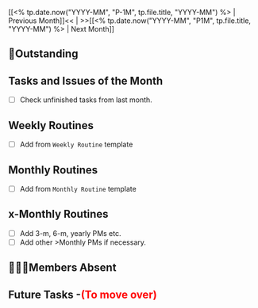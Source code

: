 [[<% tp.date.now("YYYY-MM", "P-1M", tp.file.title, "YYYY-MM") %> | Previous Month]]<< | >>[[<% tp.date.now("YYYY-MM", "P1M", tp.file.title, "YYYY-MM") %> | Next Month]]
## 📌Outstanding
## Tasks and Issues of the Month
- [ ] Check unfinished tasks from last month.

## Weekly Routines
- [ ] Add from `Weekly Routine` template

## Monthly Routines
- [ ] Add from `Monthly Routine` template

## x-Monthly Routines
- [ ] Add 3-m, 6-m, yearly PMs etc.
- [ ] Add other >Monthly PMs if necessary.

## 👨‍👦‍👦Members Absent
## Future Tasks -<span style='color: red'>(To move over)</span>

